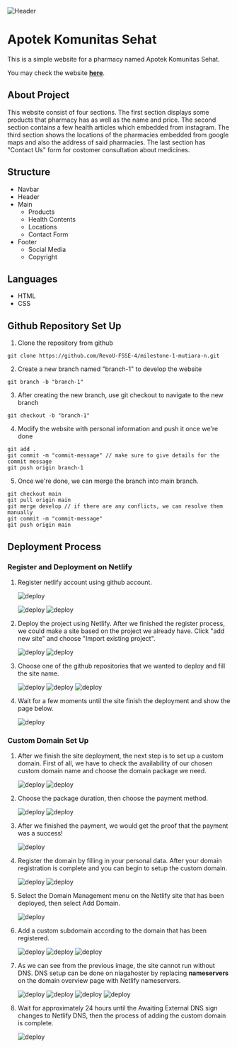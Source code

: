 ![Header](readme-img/header-img.png)

# Apotek Komunitas Sehat

This is a simple website for a pharmacy named Apotek Komunitas Sehat.

You may check the website <b>[here](https://apotek-ks.catkingdom.site/)</b>.

## About Project

This website consist of four sections. The first section displays some products that pharmacy has as well as the name and price. The second section contains a few health articles which embedded from instagram. The third section shows the locations of the pharmacies embedded from google maps and also the address of said pharmacies. The last section has "Contact Us" form for costomer consultation about medicines.

## Structure

- Navbar
- Header
- Main
    - Products
    - Health Contents
    - Locations
    - Contact Form
- Footer
    - Social Media
    - Copyright

## Languages

- HTML
- CSS

## Github Repository Set Up

1. Clone the repository from github
```
git clone https://github.com/RevoU-FSSE-4/milestone-1-mutiara-n.git
```

2. Create a new branch named "branch-1" to develop the website
```
git branch -b "branch-1"
```
3. After creating the new branch, use git checkout to navigate to the new branch
```
git checkout -b "branch-1"
```
4. Modify the website with personal information and push it once we're done
```
git add .
git commit -m "commit-message" // make sure to give details for the commit message
git push origin branch-1 
```
5. Once we're done, we can merge the branch into main branch.
```
git checkout main
git pull origin main
git merge develop // if there are any conflicts, we can resolve them manually
git commit -m "commit-message"
git push origin main
```

## Deployment Process

### Register and Deployment on Netlify

1. Register netlify account using github account.

    ![deploy](readme-img/deploy1.png)

    ![deploy](readme-img/deploy2.png)
    ![deploy](readme-img/deploy3.png)

2. Deploy the project using Netlify.
After we finished the register process, we could make a site based on the project we already have. Click "add new site" and choose "Import existing project".

    ![deploy](readme-img/deploy4.png)
    ![deploy](readme-img/deploy5.png)

3. Choose one of the github repositories that we wanted to deploy and fill the site name.
    
    ![deploy](readme-img/deploy6.png)
    ![deploy](readme-img/deploy7.png)
    ![deploy](readme-img/deploy8.png)

4. Wait for a few moments until the site finish the deployment and show the page below.

    ![deploy](readme-img/deploy9.png)

### Custom Domain Set Up

1. After we finish the site deployment, the next step is to set up a custom domain. First of all, we have to check the availability of our chosen custom domain name and choose the domain package we need.

    ![deploy](readme-img/deploy10.png)
    ![deploy](readme-img/deploy11.png)


2. Choose the package duration, then choose the payment method.

    ![deploy](readme-img/deploy12.png)
    ![deploy](readme-img/deploy13.png)

3. After we finished the payment, we would get the proof that the payment was a success!
    
    ![deploy](readme-img/deploy14.png)

4.  Register the domain by filling in your personal data.
After your domain registration is complete and you can begin to setup the custom domain.

    ![deploy](readme-img/deploy15.png)
    ![deploy](readme-img/deploy16.png)

5. Select the Domain Management menu on the Netlify site that has been deployed, then select Add Domain.

    ![deploy](readme-img/deploy17.png)

6. Add a custom subdomain according to the domain that has been registered.

    ![deploy](readme-img/deploy18.png)
    ![deploy](readme-img/deploy19.png)
    ![deploy](readme-img/deploy20.png)    


7. As we can see from the previous image, the site cannot run without DNS. DNS setup can be done on niagahoster by replacing <b>nameservers</b> on the domain overview page with Netlify nameservers.

    ![deploy](readme-img/deploy21.png)
    ![deploy](readme-img/deploy22.png)
    ![deploy](readme-img/deploy23.png)
    ![deploy](readme-img/deploy24.png)

8. Wait for approximately 24 hours until the Awaiting External DNS sign changes to Netlify DNS, then the process of adding the custom domain is complete.

    ![deploy](readme-img/deploy25.png)